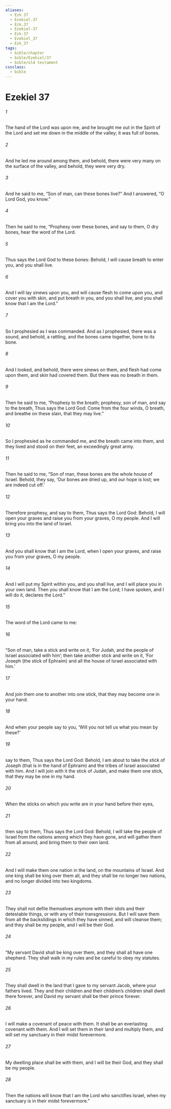 ```yaml
---
aliases:
  - Ezk 37
  - Ezekiel.37
  - Ezk.37
  - Ezekiel-37
  - Ezk-37
  - Ezekiel_37
  - Ezk_37
tags:
  - bible/chapter
  - bible/Ezekiel/37
  - bible/old testament
cssclass:
  - bible
---
```


# Ezekiel 37

###### 1
The hand of the Lord was upon me, and he brought me out in the Spirit of the Lord and set me down in the middle of the valley; it was full of bones.
###### 2
And he led me around among them, and behold, there were very many on the surface of the valley, and behold, they were very dry.
###### 3
And he said to me, “Son of man, can these bones live?” And I answered, “O Lord God, you know.”
###### 4
Then he said to me, “Prophesy over these bones, and say to them, O dry bones, hear the word of the Lord.
###### 5
Thus says the Lord God to these bones: Behold, I will cause breath to enter you, and you shall live.
###### 6
And I will lay sinews upon you, and will cause flesh to come upon you, and cover you with skin, and put breath in you, and you shall live, and you shall know that I am the Lord.”
###### 7
So I prophesied as I was commanded. And as I prophesied, there was a sound, and behold, a rattling, and the bones came together, bone to its bone.
###### 8
And I looked, and behold, there were sinews on them, and flesh had come upon them, and skin had covered them. But there was no breath in them.
###### 9
Then he said to me, “Prophesy to the breath; prophesy, son of man, and say to the breath, Thus says the Lord God: Come from the four winds, O breath, and breathe on these slain, that they may live.”
###### 10
So I prophesied as he commanded me, and the breath came into them, and they lived and stood on their feet, an exceedingly great army.
###### 11
Then he said to me, “Son of man, these bones are the whole house of Israel. Behold, they say, ‘Our bones are dried up, and our hope is lost; we are indeed cut off.’
###### 12
Therefore prophesy, and say to them, Thus says the Lord God: Behold, I will open your graves and raise you from your graves, O my people. And I will bring you into the land of Israel.
###### 13
And you shall know that I am the Lord, when I open your graves, and raise you from your graves, O my people.
###### 14
And I will put my Spirit within you, and you shall live, and I will place you in your own land. Then you shall know that I am the Lord; I have spoken, and I will do it, declares the Lord.”
###### 15
The word of the Lord came to me:
###### 16
“Son of man, take a stick and write on it, ‘For Judah, and the people of Israel associated with him’; then take another stick and write on it, ‘For Joseph (the stick of Ephraim) and all the house of Israel associated with him.’
###### 17
And join them one to another into one stick, that they may become one in your hand.
###### 18
And when your people say to you, ‘Will you not tell us what you mean by these?’
###### 19
say to them, Thus says the Lord God: Behold, I am about to take the stick of Joseph (that is in the hand of Ephraim) and the tribes of Israel associated with him. And I will join with it the stick of Judah, and make them one stick, that they may be one in my hand.
###### 20
When the sticks on which you write are in your hand before their eyes,
###### 21
then say to them, Thus says the Lord God: Behold, I will take the people of Israel from the nations among which they have gone, and will gather them from all around, and bring them to their own land.
###### 22
And I will make them one nation in the land, on the mountains of Israel. And one king shall be king over them all, and they shall be no longer two nations, and no longer divided into two kingdoms.
###### 23
They shall not defile themselves anymore with their idols and their detestable things, or with any of their transgressions. But I will save them from all the backslidings in which they have sinned, and will cleanse them; and they shall be my people, and I will be their God.
###### 24
“My servant David shall be king over them, and they shall all have one shepherd. They shall walk in my rules and be careful to obey my statutes.
###### 25
They shall dwell in the land that I gave to my servant Jacob, where your fathers lived. They and their children and their children’s children shall dwell there forever, and David my servant shall be their prince forever.
###### 26
I will make a covenant of peace with them. It shall be an everlasting covenant with them. And I will set them in their land and multiply them, and will set my sanctuary in their midst forevermore.
###### 27
My dwelling place shall be with them, and I will be their God, and they shall be my people.
###### 28
Then the nations will know that I am the Lord who sanctifies Israel, when my sanctuary is in their midst forevermore.”


